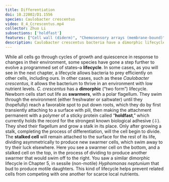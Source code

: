 ```yaml
---
title: Differentiation
doi: 10.22002/D1.1556
species: Caulobacter crescentus
video: 8_4_Ccrescentus.mp4
collector: Zhuo Li
subsections: ['holdfast']
features: ["Cell wall (diderm)", "Chemosensory arrays (membrane-bound)", "Division plane", "Flagella (external, unsheathed)", "Membrane (inner)", "Membrane (outer)", "Ribosomes", "Storage granules", "Surface layer", "Unidentified structures"]
description: Caulobacter crescentus bacteria have a dimorphic lifecycle, dividing asymmetrically into a surface-attached stalked cell and a motile swarmer cell
---
```


While all cells go through cycles of growth and quiescence in response to changes in their environment, some species have gone a step further to evolve a programmed set of states–a **lifecycle**. In some cases, as you will see in the next chapter, a lifecycle allows bacteria to prey efficiently on other cells, including ours. In other cases, such as these *Caulobacter crescentus*, it allows the bacterium to thrive in an environment with low nutrient levels. *C. crescentus* has a **dimorphic** (“two form”) lifecycle. Newborn cells start out life as **swarmers**, with a polar flagellum. They swim through the environment (either freshwater or saltwater) until they (hopefully) reach a favorable spot to put down roots, which they do by first transiently attaching to a surface with pili, then making the attachment permanent with a polymer of a sticky protein called “**holdfast**,” which currently holds the record for the strongest known biological adhesive (⇩). They shed their flagellum and grow a stalk in its place. Only after growing a stalk, completing the process of differentiation, will the cell begin to divide. The **stalked cell** will remain attached to the surface for the rest of its life, dividing asymmetrically to produce new swarmer cells, which swim away to try their luck elsewhere. Here you see a swarmer cell on the bottom, and a stalked cell on the top, in the process of dividing to produce another swarmer that would swim off to the right. You saw a similar dimorphic lifecycle in Chapter 5, in sessile (non-motile) *Hyphomonas neptunium* that bud to produce motile daughters. This kind of lifecycle helps prevent related cells from competing with one another for scarce local nutrients.

